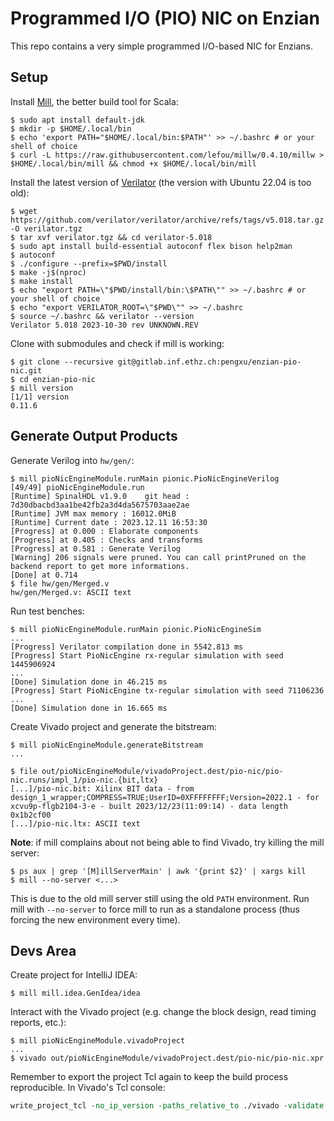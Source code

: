 # Programmed I/O (PIO) NIC on Enzian

This repo contains a very simple programmed I/O-based NIC for Enzians.

## Setup

Install [Mill](https://github.com/com-lihaoyi/mill), the better build tool for Scala:

```console
$ sudo apt install default-jdk
$ mkdir -p $HOME/.local/bin
$ echo 'export PATH="$HOME/.local/bin:$PATH"' >> ~/.bashrc # or your shell of choice
$ curl -L https://raw.githubusercontent.com/lefou/millw/0.4.10/millw > $HOME/.local/bin/mill && chmod +x $HOME/.local/bin/mill
```

Install the latest version of [Verilator](https://github.com/verilator/verilator) (the version with Ubuntu 22.04 is too old):

```console
$ wget https://github.com/verilator/verilator/archive/refs/tags/v5.018.tar.gz -O verilator.tgz
$ tar xvf verilator.tgz && cd verilator-5.018
$ sudo apt install build-essential autoconf flex bison help2man
$ autoconf
$ ./configure --prefix=$PWD/install
$ make -j$(nproc)
$ make install
$ echo "export PATH=\"$PWD/install/bin:\$PATH\"" >> ~/.bashrc # or your shell of choice
$ echo "export VERILATOR_ROOT=\"$PWD\"" >> ~/.bashrc
$ source ~/.bashrc && verilator --version
Verilator 5.018 2023-10-30 rev UNKNOWN.REV
```

Clone with submodules and check if mill is working:

```console
$ git clone --recursive git@gitlab.inf.ethz.ch:pengxu/enzian-pio-nic.git
$ cd enzian-pio-nic
$ mill version
[1/1] version
0.11.6
```

## Generate Output Products

Generate Verilog into `hw/gen/`:

```console
$ mill pioNicEngineModule.runMain pionic.PioNicEngineVerilog
[49/49] pioNicEngineModule.run
[Runtime] SpinalHDL v1.9.0    git head : 7d30dbacbd3aa1be42fb2a3d4da5675703aae2ae
[Runtime] JVM max memory : 16012.0MiB
[Runtime] Current date : 2023.12.11 16:53:30
[Progress] at 0.000 : Elaborate components
[Progress] at 0.405 : Checks and transforms
[Progress] at 0.581 : Generate Verilog
[Warning] 206 signals were pruned. You can call printPruned on the backend report to get more informations.
[Done] at 0.714
$ file hw/gen/Merged.v
hw/gen/Merged.v: ASCII text
```

Run test benches:

```console
$ mill pioNicEngineModule.runMain pionic.PioNicEngineSim
...
[Progress] Verilator compilation done in 5542.813 ms
[Progress] Start PioNicEngine rx-regular simulation with seed 1445906924
...
[Done] Simulation done in 46.215 ms
[Progress] Start PioNicEngine tx-regular simulation with seed 71106236
...
[Done] Simulation done in 16.665 ms
```

Create Vivado project and generate the bitstream:

```console
$ mill pioNicEngineModule.generateBitstream
...

$ file out/pioNicEngineModule/vivadoProject.dest/pio-nic/pio-nic.runs/impl_1/pio-nic.{bit,ltx}
[...]/pio-nic.bit: Xilinx BIT data - from design_1_wrapper;COMPRESS=TRUE;UserID=0XFFFFFFFF;Version=2022.1 - for xcvu9p-flgb2104-3-e - built 2023/12/23(11:09:14) - data length 0x1b2cf00
[...]/pio-nic.ltx: ASCII text
```

**Note**: if mill complains about not being able to find Vivado, try killing the mill server:

```console
$ ps aux | grep '[M]illServerMain' | awk '{print $2}' | xargs kill
$ mill --no-server <...>
```

This is due to the old mill server still using the old `PATH` environment.  Run mill with `--no-server` to force mill to run as a standalone process (thus forcing the new environment every time).

## Devs Area

Create project for IntelliJ IDEA:

```console
$ mill mill.idea.GenIdea/idea
```

Interact with the Vivado project (e.g. change the block design, read timing reports, etc.):

```console
$ mill pioNicEngineModule.vivadoProject
...
$ vivado out/pioNicEngineModule/vivadoProject.dest/pio-nic/pio-nic.xpr
```

Remember to export the project Tcl again to keep the build process reproducible.  In Vivado's Tcl console:

```tcl
write_project_tcl -no_ip_version -paths_relative_to ./vivado -validate -force vivado/create_project.tcl
```
